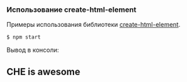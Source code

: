 ### Использование create-html-element

Примеры использования библиотеки [create-html-element](https://github.com/sindresorhus/create-html-element).

```shell
$ npm start
```

Вывод в консоли:
<div class="featured-post" param1="admin-on&gt;y"></div>
<h2 class="rotated-header" data-cont-wrap="top" cats="eat design">CHE is awesome</h2>
